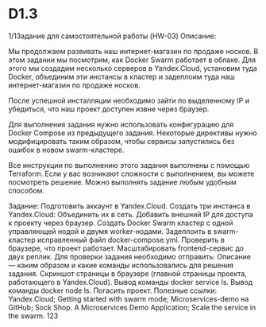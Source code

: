 # D1.3

1/1Задание для самостоятельной работы (HW-03)
Описание:

Мы продолжаем развивать наш интернет-магазин по продаже носков. В этом задании мы посмотрим, как Docker Swarm работает в облаке. Для этого мы создадим несколько серверов в Yandex.Cloud, установим туда Docker, объединим эти инстансы в кластер и задеплоим туда наш интернет-магазин по продаже носков.

После успешной инсталляции необходимо зайти по выделенному IP и убедиться, что наш проект доступен извне через браузер.

Для выполнения задания нужно использовать конфигурацию для Docker Compose из предыдущего задания. Некоторые директивы нужно модифицировать таким образом, чтобы сервисы запустились без ошибок в новом swarm-кластере.

Все инструкции по выполнению этого задания выполнены с помощью Terraform. Если у вас возникают сложности с выполнением, вы можете посмотреть решение. Можно выполнять задание любым удобным способом.

Задание:
Подготовить аккаунт в Yandex.Cloud.
Создать три инстанса в Yandex.Cloud:
Объединить их в сеть.
Добавить внешний IP для доступа к проекту через браузер.
Создать Docker Swarm кластер с одной управляющей нодой и двумя worker-нодами.
Задеплоить в swarm-кластер исправленный файл docker-compose.yml.
Проверить в браузере, что проект работает.
Масштабировать frontend-сервис до двух реплик.
Для проверки задания необходимо отправить:
Описание — каким образом и какие команды использовались для решения задания.
Скриншот страницы в браузере (главной страницы проекта, работающего в Yandex.Cloud).
Вывод команды docker service ls.
Вывод команды docker node ls.
Погасить проект.
Полезные ссылки:
Yandex.Cloud;
Getting started with swarm mode;
Microservices-demo на GitHub;
Sock Shop. A Microservices Demo Application;
Scale the service in the swarm.
123
